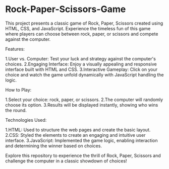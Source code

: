 # Rock-Paper-Scissors-Game
This project presents a classic game of Rock, Paper, Scissors created using HTML, CSS, and JavaScript. Experience the timeless fun of this game where players can choose between rock, paper, or scissors and compete against the computer.

Features:

1.User vs. Computer: Test your luck and strategy against the computer's choices.
2.Engaging Interface: Enjoy a visually appealing and responsive interface built with HTML and CSS.
3.Interactive Gameplay: Click on your choice and watch the game unfold dynamically with JavaScript handling the logic.

How to Play:

1.Select your choice: rock, paper, or scissors.
2.The computer will randomly choose its option.
3.Results will be displayed instantly, showing who wins the round.

Technologies Used:

1.HTML: Used to structure the web pages and create the basic layout.
2.CSS: Styled the elements to create an engaging and intuitive user interface.
3.JavaScript: Implemented the game logic, enabling interaction and determining the winner based on choices.

Explore this repository to experience the thrill of Rock, Paper, Scissors and challenge the computer in a classic showdown of choices!
